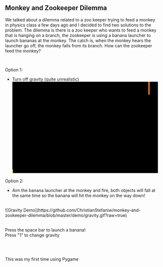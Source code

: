 ## Monkey and Zookeeper Dilemma

We talked about a dilemma related to a zoo keeper trying to feed a monkey in physics class a few days ago and I decided to find two solutions to the problem. The dilemma is there is a zoo keeper who wants to feed a monkey that is hanging on a branch, the zookeeper is using a banana launcher to launch bananas at the monkey. The catch is, when the monkey hears the launcher go off, the monkey falls from its branch. How can the zookeeper feed the monkey?

<br />

Option 1:
 - Turn off gravity (quite unrealistic)
 ![No Gravity Demo](https://github.com/ChristianStefaniw/monkey-and-zookeeper-dilemma/blob/master/demo/no_gravity.gif?raw=true)
 
 
 Option 2:
 - Aim the banana launcher at the monkey and fire, both objects will fall at the same time so the banana will hit the monkey on the way down!
 <br />
 ![Gravity Demo](https://github.com/ChristianStefaniw/monkey-and-zookeeper-dilemma/blob/master/demo/gravity.gif?raw=true)

 
 
 <br>
 <br>
 
 Press the space bar to launch a banana!  
 Press "1" to change gravity
 
<br/>
<br/>

 This was my first time using Pygame 